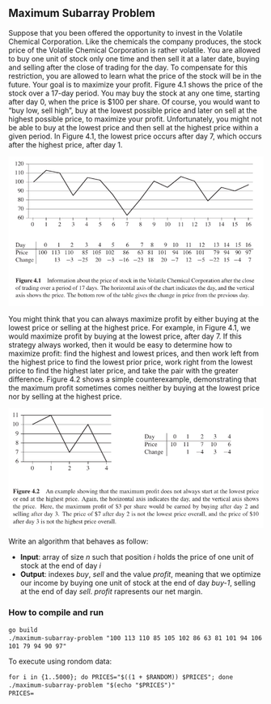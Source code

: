 ## Maximum Subarray Problem
<p>
Suppose that you been offered the opportunity to invest in the Volatile Chemical Corporation. Like the chemicals the company produces, the stock price of the Volatile Chemical Corporation is rather volatile. You are allowed to buy one unit of stock only one time and then sell it at a later date, buying and selling after the close of trading for the day. To compensate for this restriction, you are allowed to learn what the price of the stock will be in the future. Your goal is to maximize your profit. Figure 4.1 shows the price of the stock over a 17-day period. You may buy the stock at any one time, starting after day 0, when the price is $100 per share. Of course, you would want to “buy low, sell high”, buy at the lowest possible price and later on sell at the highest possible price, to maximize your profit. Unfortunately, you might not be able to buy at the lowest price and then sell at the highest price within a given period. In Figure 4.1, the lowest price occurs after day 7, which occurs after the highest price, after day 1.</p>

![Example1](example1.png?raw=true "Example1")

<p>
You might think that you can always maximize profit by either buying at the lowest price or selling at the highest price. For example, in Figure 4.1, we would maximize profit by buying at the lowest price, after day 7. If this strategy always worked, then it would be easy to determine how to maximize profit: find the highest and lowest prices, and then work left from the highest price to find the lowest prior price, work right from the lowest price to find the highest later price, and take the pair with the greater difference. Figure 4.2 shows a simple counterexample, demonstrating that the maximum profit sometimes comes neither by buying at the lowest price nor by selling at the highest price.</p>

![Example2](example2.png?raw=true "Example2")

Write an algorithm that behaves as follow:
- **Input**: array of size *n* such that position *i* holds the price of one unit of stock at the end of day *i*
- **Output**: indexes *buy*, *sell* and the value *profit*, meaning that we optimize our income by buying one unit of stock at the end of day *buy-1*, selling at the end of day *sell*. *profit* rapresents our net margin.

### How to compile and run
```
go build
./maximum-subarray-problem "100 113 110 85 105 102 86 63 81 101 94 106 101 79 94 90 97"
```
To execute using rondom data:
```
for i in {1..5000}; do PRICES="$((1 + $RANDOM)) $PRICES"; done
./maximum-subarray-problem "$(echo "$PRICES")"
PRICES=
```
